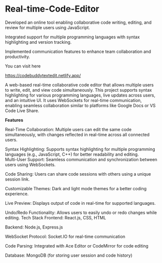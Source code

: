 # Real-time-Code-Editor

Developed an online tool enabling collaborative code writing, editing, and review for multiple users using JavaScript. 

Integrated support for multiple programming languages with syntax highlighting and version tracking.

Implemented communication features to enhance team collaboration and productivity.  

You can visit here   

https://codebuddytextedit.netlify.app/
 
A web-based real-time collaborative code editor that allows multiple users to write, edit, and view code simultaneously. This project supports syntax highlighting for various programming languages, live updates across users, and an intuitive UI. It uses WebSockets for real-time communication, enabling seamless collaboration similar to platforms like Google Docs or VS Code Live Share.  

**Features**  

Real-Time Collaboration: Multiple users can edit the same code simultaneously, with changes reflected in real-time across all connected users.
   
Syntax Highlighting: Supports syntax highlighting for multiple programming languages (e.g., JavaScript, C++) for better readability and editing.  
Multi-User Support: Seamless communication and synchronization between users using WebSockets.

Code Sharing: Users can share code sessions with others using a unique session link.

Customizable Themes: Dark and light mode themes for a better coding experience.

Live Preview: Displays output of code in real-time for supported languages.
  
Undo/Redo Functionality: Allows users to easily undo or redo changes while editing.
Tech Stack
Frontend: React.js, CSS, HTML

Backend: Node.js, Express.js

WebSocket Protocol: Socket.IO for real-time communication

Code Parsing: Integrated with Ace Editor or CodeMirror for code editing

Database: MongoDB (for storing user session and code history)
